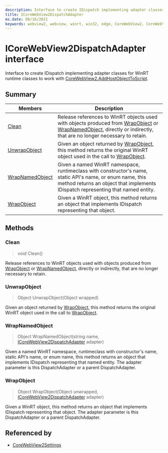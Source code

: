 ```yaml
---
description: Interface to create IDispatch implementing adapter classes for WinRT runtime classes to work with CoreWebView2.AddHostObjectToScript.
title: ICoreWebView2DispatchAdapter
ms.date: 08/16/2021
keywords: webview2, webview, winrt, win32, edge, CoreWebView2, CoreWebView2Controller, browser control, edge html, ICoreWebView2DispatchAdapter
---
```


# ICoreWebView2DispatchAdapter interface



Interface to create IDispatch implementing adapter classes for WinRT runtime classes to work with [CoreWebView2.AddHostObjectToScript](corewebview2.md#addhostobjecttoscript).

## Summary

Members|Description
--|--
[Clean](#clean) | Release references to WinRT objects used with objects produced from [WrapObject](#wrapobject) or [WrapNamedObject](#wrapnamedobject), directly or indirectly, that are no longer necessary to retain.
[UnwrapObject](#unwrapobject) | Given an object returned by [WrapObject](#wrapobject), this method returns the original WinRT object used in the call to [WrapObject](#wrapobject).
[WrapNamedObject](#wrapnamedobject) | Given a named WinRT namespace, runtimeclass with constructor's name, static API's name, or enum name, this method returns an object that implements IDispatch representing that named entity.
[WrapObject](#wrapobject) | Given a WinRT object, this method returns an object that implements IDispatch representing that object.



## Methods

### Clean

> void Clean()

Release references to WinRT objects used with objects produced from [WrapObject](#wrapobject) or [WrapNamedObject](#wrapnamedobject), directly or indirectly, that are no longer necessary to retain.



### UnwrapObject

> Object UnwrapObject(Object wrapped)

Given an object returned by [WrapObject](#wrapobject), this method returns the original WinRT object used in the call to [WrapObject](#wrapobject).



### WrapNamedObject

> Object WrapNamedObject(string name, [ICoreWebView2DispatchAdapter](icorewebview2dispatchadapter.md) adapter)

Given a named WinRT namespace, runtimeclass with constructor's name, static API's name, or enum name, this method returns an object that implements IDispatch representing that named entity.
The adapter parameter is this DispatchAdapter or a parent DispatchAdapter.



### WrapObject

> Object WrapObject(Object unwrapped, [ICoreWebView2DispatchAdapter](icorewebview2dispatchadapter.md) adapter)

Given a WinRT object, this method returns an object that implements IDispatch representing that object.
The adapter parameter is this DispatchAdapter or a parent DispatchAdapter.






## Referenced by

- [CoreWebView2Settings](corewebview2settings.md)
